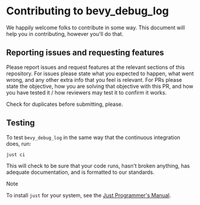 # Contributing to bevy_debug_log

We happily welcome folks to contribute in some way. This document will help you in contributing, however you'll do that.

## Reporting issues and requesting features

Please report issues and request features at the relevant sections of this repository. For issues please state what you expected to happen, what went wrong, and any other extra info that you feel is relevant. For PRs please state the objective, how you are solving that objective with this PR, and how you have tested it / how reviewers may test it to confirm it works.

Check for duplicates before submitting, please.

## Testing

To test `bevy_debug_log` in the same way that the continuous integration does, run:

`just ci` 

This will check to be sure that your code runs, hasn't broken anything, has adequate documentation, and is formatted to our standards.

> [!NOTE]
> To install `just` for your system, see the [Just Programmer's Manual](https://just.systems/man/en/chapter_1.html).
